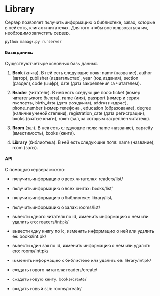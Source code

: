 # Library

Сервер позволяет получить информацию о библиотеке, залах, которые в ней есть, книгах и читателях. Для того чтобы воспользоваться им, необходимо запустить сервер.
```sh
python manage.py runserver
```

#### Базы данных

Существуют четыре основных базы данных.

1. **Book** (книга). В ней есть следующие поля: name (название), author (автор), publisher (издательство), year (год издания), section (раздел), code (шифр), date (дата закрепления за читателем).

2. **Reader** (читатель). В ней есть следующие поля: ticket (номер читательского билета), name (имя), passport (номер и серия паспорта), birth_date (дата рождения), address (адрес), phone_number (номер телефона), education (образование), degree (наличие ученой степени), registration_date (дата регистрации), books (взятые книги), room (зал, за которым закреплен читатель).

3. **Room** (зал). В ней есть следующие поля: name (название), capacity (вместимость), books (книги).

4. **Library** (библиотека). В ней есть следующие поля: name (название), room (залы).


#### API

С помощью сервера можно:

+ получить информацию о всех читателях: readers/list/

+ получить информацию о всех книгах: books/list/

+ получить информацию о библиотеке: library/list/

+ получить информацию о залах: rooms/list/

+ вывести одного читателя по id, изменить информацию о нём или удалить его: readers/int:pk/

+ вывести одну книгу по id, изменить информацию о ней или удалить её: books/int:pk/

+ вывести один зал по id, изменить информацию о нём или удалить его: rooms/int:pk/

+ изменить информацию о библиотеке или удалить её: library/int:pk/

+ создать нового читателя: readers/create/

+ создать новую книгу: books/create/

+ создать новый зал: rooms/create/



